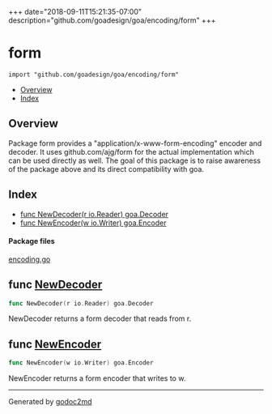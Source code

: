 +++
date="2018-09-11T15:21:35-07:00"
description="github.com/goadesign/goa/encoding/form"
+++


# form
`import "github.com/goadesign/goa/encoding/form"`

* [Overview](#pkg-overview)
* [Index](#pkg-index)

## <a name="pkg-overview">Overview</a>
Package form provides a "application/x-www-form-encoding" encoder and decoder.  It uses
github.com/ajg/form for the actual implementation which can be used directly as well.  The goal of
this package is to raise awareness of the package above and its direct compatibility with goa.




## <a name="pkg-index">Index</a>
* [func NewDecoder(r io.Reader) goa.Decoder](#NewDecoder)
* [func NewEncoder(w io.Writer) goa.Encoder](#NewEncoder)


#### <a name="pkg-files">Package files</a>
[encoding.go](/src/github.com/goadesign/goa/encoding/form/encoding.go) 





## <a name="NewDecoder">func</a> [NewDecoder](/src/target/encoding.go?s=556:596#L21)
``` go
func NewDecoder(r io.Reader) goa.Decoder
```
NewDecoder returns a form decoder that reads from r.



## <a name="NewEncoder">func</a> [NewEncoder](/src/target/encoding.go?s=427:467#L16)
``` go
func NewEncoder(w io.Writer) goa.Encoder
```
NewEncoder returns a form encoder that writes to w.








- - -
Generated by [godoc2md](http://godoc.org/github.com/davecheney/godoc2md)
